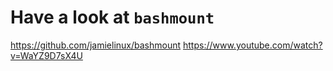 # Have a look at `bashmount`

<https://github.com/jamielinux/bashmount>
<https://www.youtube.com/watch?v=WaYZ9D7sX4U>

